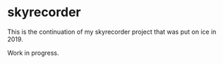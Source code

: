 # skyrecorder

This is the continuation of my skyrecorder project that was put on ice in 2019.

Work in progress.



<!--
## Hardware

recorder:

- Raspberry Pi 4 Model B 4GB (Rev 1.1)
- Logitech C920 HD Pro Webcam

cruncher:

- HP EliteDesk 705 G1 DM
- Western Digital Elements 1 TB External Hard Drive



## Setup

OS: Debian 12

Run setup/installdeps on both recorder and cruncher to install required software.

Run setup/sysupd on both recorder and cruncher from time to time.

Manually check for recorder/bin/mediamtx/mediamtx updates from time to time.

Setup passwordless keyauth ssh connection between both recorder and cruncher.

Add job to crontab on cruncher to run cruncher/bin/procrec yesterday every night at 0300 or so.
-->

<!-- 
## Network Setup

Nothing should be exposed to the internet. Only the **cruncher** needs outgoing internet access to upload the latest view to the web.

**cruncher**:
- hostname: elity
- ip: 192.168.13.111

**recorder**:
- hostname: studiopi
- ip: 192.168.13.117
-->
